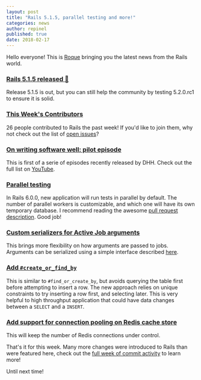 ```yaml
---
layout: post
title: "Rails 5.1.5, parallel testing and more!"
categories: news
author: repinel
published: true
date: 2018-02-17
---
```


Hello everyone! This is [Roque](https://twitter.com/repinel) bringing you the latest news from the Rails world.

### [Rails 5.1.5 released 🎉](https://rubyonrails.org/2018/2/14/Rails-5-1-5-has-been-released)

Release 5.1.5 is out, but you can still help the community by testing 5.2.0.rc1 to ensure it is solid.

### [This Week's Contributors](http://contributors.rubyonrails.org/contributors/in-time-window/20180210-20180217)

26 people contributed to Rails the past week! If you'd like to join them, why not check out the list of [open issues](https://github.com/rails/rails/issues)?

### [On writing software well: pilot episode](https://www.youtube.com/watch?v=H5i1gdwe1Ls)

This is first of a serie of episodes recently released by DHH. Check out the full list on [YouTube](https://www.youtube.com/channel/UCUkM9uMpWatT7gVWShgtKFw).

### [Parallel testing](https://github.com/rails/rails/pull/31900)

In Rails 6.0.0, new application will run tests in parallel by default. The number of parallel workers is customizable, and which one will have its own temporary database.
I recommend reading the awesome [pull request description](https://github.com/rails/rails/pull/31900#issue-167225859).
Good job!

### [Custom serializers for Active Job arguments](https://github.com/rails/rails/pull/30941)

This brings more flexibility on how arguments are passed to jobs.
Arguments can be serialized using a simple interface described [here](https://github.com/rails/rails/pull/30941#issue-147799895).

### [Add `#create_or_find_by`](https://github.com/rails/rails/pull/31989)

This is similar to `#find_or_create_by`, but avoids querying the table first before attempting to insert a row.
The new approach relies on unique constraints to try inserting a row first, and selecting later. This is very helpful to high throughput application that could have data changes between a `SELECT` and a `INSERT`.

### [Add support for connection pooling on Redis cache store](https://github.com/rails/rails/pull/31866)

This will keep the number of Redis connections under control.

That's it for this week. Many more changes were introduced to Rails than were featured here, check out the [full week of commit activity](https://github.com/rails/rails/compare/master@%7B2018-02-10%7D...@%7B2018-02-17%7D) to learn more!

Until next time!
